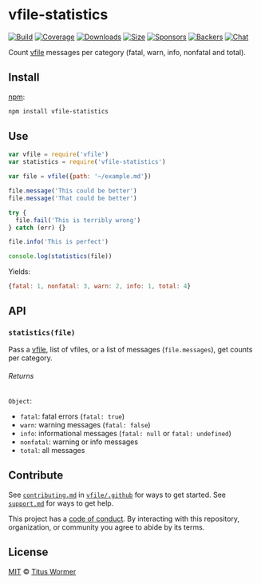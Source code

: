 # vfile-statistics

[![Build][build-badge]][build]
[![Coverage][coverage-badge]][coverage]
[![Downloads][downloads-badge]][downloads]
[![Size][size-badge]][size]
[![Sponsors][sponsors-badge]][collective]
[![Backers][backers-badge]][collective]
[![Chat][chat-badge]][chat]

Count [vfile][] messages per category (fatal, warn, info, nonfatal and total).

## Install

[npm][]:

```sh
npm install vfile-statistics
```

## Use

```js
var vfile = require('vfile')
var statistics = require('vfile-statistics')

var file = vfile({path: '~/example.md'})

file.message('This could be better')
file.message('That could be better')

try {
  file.fail('This is terribly wrong')
} catch (err) {}

file.info('This is perfect')

console.log(statistics(file))
```

Yields:

```js
{fatal: 1, nonfatal: 3, warn: 2, info: 1, total: 4}
```

## API

### `statistics(file)`

Pass a [vfile][], list of vfiles, or a list of messages (`file.messages`), get
counts per category.

###### Returns

`Object`:

*   `fatal`: fatal errors (`fatal: true`)
*   `warn`: warning messages (`fatal: false`)
*   `info`: informational messages (`fatal: null` or `fatal: undefined`)
*   `nonfatal`: warning or info messages
*   `total`: all messages

## Contribute

See [`contributing.md`][contributing] in [`vfile/.github`][health] for ways to
get started.
See [`support.md`][support] for ways to get help.

This project has a [code of conduct][coc].
By interacting with this repository, organization, or community you agree to
abide by its terms.

## License

[MIT][license] © [Titus Wormer][author]

<!-- Definitions -->

[build-badge]: https://img.shields.io/travis/vfile/vfile-statistics.svg

[build]: https://travis-ci.org/vfile/vfile-statistics

[coverage-badge]: https://img.shields.io/codecov/c/github/vfile/vfile-statistics.svg

[coverage]: https://codecov.io/github/vfile/vfile-statistics

[downloads-badge]: https://img.shields.io/npm/dm/vfile-statistics.svg

[downloads]: https://www.npmjs.com/package/vfile-statistics

[size-badge]: https://img.shields.io/bundlephobia/minzip/vfile-statistics.svg

[size]: https://bundlephobia.com/result?p=vfile-statistics

[sponsors-badge]: https://opencollective.com/unified/sponsors/badge.svg

[backers-badge]: https://opencollective.com/unified/backers/badge.svg

[collective]: https://opencollective.com/unified

[chat-badge]: https://img.shields.io/badge/chat-discussions-success.svg

[chat]: https://github.com/vfile/vfile/discussions

[npm]: https://docs.npmjs.com/cli/install

[contributing]: https://github.com/vfile/.github/blob/HEAD/contributing.md

[support]: https://github.com/vfile/.github/blob/HEAD/support.md

[health]: https://github.com/vfile/.github

[coc]: https://github.com/vfile/.github/blob/HEAD/code-of-conduct.md

[license]: license

[author]: https://wooorm.com

[vfile]: https://github.com/vfile/vfile
